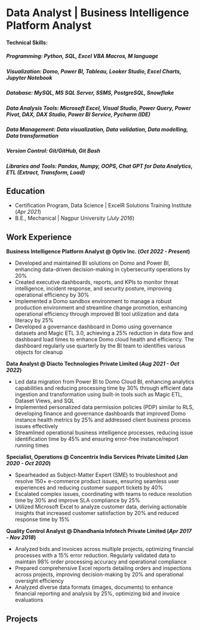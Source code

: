 # Data Analyst | Business Intelligence Platform Analyst

#### Technical Skills: 
##### Programming: Python, SQL, Excel VBA Macros, M language
##### Visualization: Domo, Power BI, Tableau, Looker Studio, Excel Charts, Jupyter Notebook
##### Database: MySQL, MS SQL Server, SSMS, PostgreSQL, Snowflake
##### Data Analysis Tools: Microsoft Excel, Visual Studio, Power Query, Power Pivot, DAX, DAX Studio, Power BI Service, Pycharm (IDE)
##### Data Management: Data visualization, Data validation, Data modelling, Data transformation
##### Version Control: Git/GitHub, Git Bash
##### Libraries and Tools: Pandas, Numpy, OOPS, Chat GPT for Data Analytics, ETL (Extract, Transform, Load)

## Education

- Certification Program, Data Science | ExcelR Solutions Training Institute (_Apr 2021_)
- B.E., Mechanical | Nagpur University (_July 2016_)


## Work Experience
**Business Intelligence Platform Analyst @ Optiv Inc. (_Oct 2022 - Present_)**
- Developed and maintained BI solutions on Domo and Power BI, enhancing data-driven decision-making in cybersecurity operations by 20%
- Created executive dashboards, reports, and KPIs to monitor threat intelligence, incident response, and security posture, improving 
  operational efficiency by 30%
- Implemented a Domo sandbox environment to manage a robust production environment and streamline change promotion, enhancing operational 
  efficiency through improved BI tool utilization and data literacy by 25%
- Developed a governance dashboard in Domo using governance datasets and Magic ETL 3.0, achieving a 25% reduction in data flow and 
  dashboard load times to enhance Domo cloud health and efficiency. The dashboard regularly use quarterly by the BI team to identifies 
  various objects for cleanup

**Data Analyst @ Diacto Technologies Private Limited (_Aug 2021 - Oct 2022_)**
- Led data migration from Power BI to Domo Cloud BI, enhancing analytics capabilities and reducing processing time by 30% through 
  efficient data ingestion and   transformation using built-in tools such as Magic ETL, Dataset Views, and SQL
- Implemented personalized data permission policies (PDP) similar to RLS, developing finance and governance dashboards that improved Domo 
  instance health metrics by   25% and addressed client business process issues effectively
- Streamlined operational business intelligence processes, reducing issue identification time by 45% and ensuring error-free 
  instance/report running times

**Specialist, Operations @ Concentrix India Services Private Limited (_Jan 2020 - Oct 2020_)**
- Spearheaded as Subject-Matter Expert (SME) to troubleshoot and resolve 150+ e-commerce product issues, ensuring seamless user 
  experiences and reducing customer support tickets by 40%
- Escalated complex issues, coordinating with teams to reduce resolution time by 30% and improve SLA compliance by 25%
- Utilized Microsoft Excel to analyze customer data, deriving actionable insights that increased customer satisfaction by 20% and reduced 
  response time by 15%

**Quality Control Analyst @ Dhandhania Infotech Private Limited (_Apr 2017 - Nov 2018_)**
- Analyzed bids and invoices across multiple projects, optimizing financial processes with a 15% error reduction. Regularly validated data 
  to maintain 98% order processing accuracy and operational compliance
- Prepared comprehensive Excel reports detailing orders and inspections across projects, improving decision-making by 20% and operational 
  oversight efficiency
- Analyzed diverse data formats (images, documents) to enhance financial reporting and analysis by 25%, optimizing bid and invoice 
  evaluations

  
## Projects













